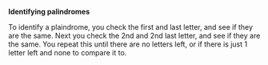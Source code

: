 **Identifying palindromes** 

To identify a plaindrome, you check the first and last letter, and see if they are the same. Next you check the 2nd and 2nd last letter, and see if they are the same.
You repeat this until there are no letters left, or if there is just 1 letter left and none to compare it to.


				
    
    
  
  

